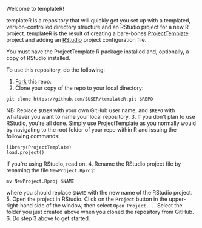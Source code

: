 Welcome to templateR!

templateR is a repository that will quickly get you set up with a templated,
version-controlled directory structure and an RStudio project for a new R
project. templateR is the result of creating a bare-bones
[ProjectTemplate](http://projecttemplate.net/) project and adding an
[RStudio](http://rstudio.com) project configuration file.

You must have the ProjectTemplate R package installed and, optionally, a copy
of RStudio installed.

To use this repository, do the following:

1. [Fork](https://help.github.com/articles/fork-a-repo) this repo.
2. Clone your copy of the repo to your local directory:  
```
git clone https://github.com/$USER/templateR.git $REPO
```  
NB: Replace `$USER` with your own GitHub user name, and `$REPO` with whatever you want
to name your local repository.
3. If you don't plan to use RStudio, you're all done. Simply use
   ProjectTemplate as you normally would by navigating to the root
folder of your repo within R and issuing the following commands:   
```   
library(ProjectTemplate)
load.project()
```   
If you're using RStudio, read on.
4. Rename the RStudio project file by renaming the file `NewProject.Rproj`:    
```
mv NewProject.Rproj $NAME   
```  
where you should replace `$NAME` with the new name of the RStudio
project.
5. Open the project in RStudio. Click on the `Project`
button in the upper-right-hand side of the window, then select `Open
Project...`. Select the folder you just created above when you cloned the repository from GitHub.
6. Do step 3 above to get started.
